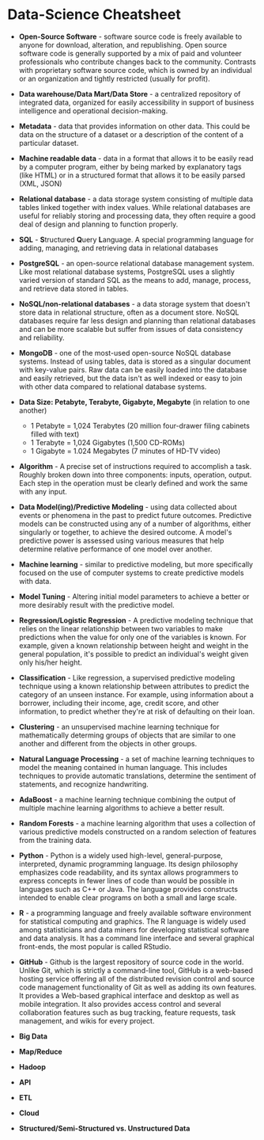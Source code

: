 # Data-Science Cheatsheet

+ **Open-Source Software** - software source code is freely available to anyone for download, alteration, and republishing. Open source software code is generally supported by a mix of paid and volunteer professionals who contribute changes back to the community. Contrasts with proprietary software source code, which is owned by an individual or an organization and tightly restricted (usually for profit).

+ **Data warehouse/Data Mart/Data Store** - a centralized repository of integrated data, organized for easily accessibility in support of business intelligence and operational decision-making.

+ **Metadata** - data that provides information on other data. This could be data on the structure of a dataset or a description of the content of a particular dataset. 

+ **Machine readable data** - data in a format that allows it to be easily read by a computer program, either by being marked by explanatory tags (like HTML) or in a structured format that allows it to be easily parsed (XML, JSON)

+ **Relational database** - a data storage system consisting of multiple data tables linked together with index values. While relational databases are useful for reliably storing and processing data, they often require a good deal of design and planning to function properly.  

+ **SQL** - **S**tructured **Q**uery **L**anguage. A special programming language for adding, managing, and retrieving data in relational databases

+ **PostgreSQL** - an open-source relational database management system. Like most relational database systems, PostgreSQL uses a slightly varied version of standard SQL as the means to add, manage, process, and retrieve data stored in tables.

+ **NoSQL/non-relational databases** - a data storage system that doesn't store data in relational structure, often as a document store. NoSQL databases require far less design and planning than relational databases and can be more scalable but suffer from issues of data consistency and reliability. 

+ **MongoDB** - one of the most-used open-source NoSQL database systems. Instead of using tables, data is stored as a singular document with key-value pairs. Raw data can be easily loaded into the database and easily retrieved, but the data isn't as well indexed or easy to join with other data compared to relational database systems.

+ **Data Size: Petabyte, Terabyte, Gigabyte, Megabyte** (in relation to one another)
    + 1 Petabyte = 1,024 Terabytes (20 million four-drawer filing cabinets filled with text)
    + 1 Terabyte = 1,024 Gigabytes (1,500 CD-ROMs)
    + 1 Gigabyte = 1.024 Megabytes (7 minutes of HD-TV video)

+ **Algorithm** - A precise set of instructions required to accomplish a task. Roughly broken down into three components: inputs, operation, output. Each step in the operation must be clearly defined and work the same with any input.

+ **Data Model(ing)/Predictive Modeling** - using data collected about events or phenomena in the past to predict future outcomes. Predictive models can be constructed using any of a number of algorithms, either singularly or together, to achieve the desired outcome. A model's predictive power is assessed using various measures that help determine relative performance of one model over another.

+ **Machine learning** - similar to predictive modeling, but more specifically focused on the use of computer systems to create predictive models with data.

+ **Model Tuning** - Altering initial model parameters to achieve a better or more desirably result with the predictive model.

+ **Regression/Logistic Regression** - A predictive modeling technique that relies on the linear relationship between two variables to make predictions when the value for only one of the variables is known. For example, given a known relationship between height and weight in the general population, it's possible to predict an individual's weight given only his/her height.

+ **Classification** - Like regression, a supervised predictive modeling technique using a known relationship between attributes to predict the category of an unseen instance. For example, using information about a borrower, including their income, age, credit score, and other information, to predict whether they're at risk of defaulting on their loan. 

+ **Clustering** - an unsupervised machine learning technique for mathematically determing groups of objects that are similar to one another and different from the objects in other groups.

+ **Natural Language Processing** - a set of machine learning techniques to model the meaning contained in human language. This includes techniques to provide automatic translations, determine the sentiment of statements, and recognize handwriting.

+ **AdaBoost** - a machine learning technique combining the output of multiple machine learning algorithms to achieve a better result. 

+ **Random Forests** - a machine learning algorithm that uses a collection of various predictive models constructed on a random selection of features from the training data.

+ **Python** - Python is a widely used high-level, general-purpose, interpreted, dynamic programming language. Its design philosophy emphasizes code readability, and its syntax allows programmers to express concepts in fewer lines of code than would be possible in languages such as C++ or Java. The language provides constructs intended to enable clear programs on both a small and large scale.

+ **R** - a programming language and freely available software environment for statistical computing and graphics. The R language is widely used among statisticians and data miners for developing statistical software and data analysis. It has a command line interface and several graphical front-ends, the most popular is called RStudio. 

+ **GitHub** - Github is the largest repository of source code in the world. Unlike Git, which is strictly a command-line tool, GitHub is a web-based hosting service offering all of the distributed revision control and source code management functionality of Git as well as adding its own features. It provides a Web-based graphical interface and desktop as well as mobile integration. It also provides access control and several collaboration features such as bug tracking, feature requests, task management, and wikis for every project.


+ **Big Data**

+ **Map/Reduce**

+ **Hadoop**

+ **API** 

+ **ETL**

+ **Cloud**

+ **Structured/Semi-Structured vs. Unstructured Data**

